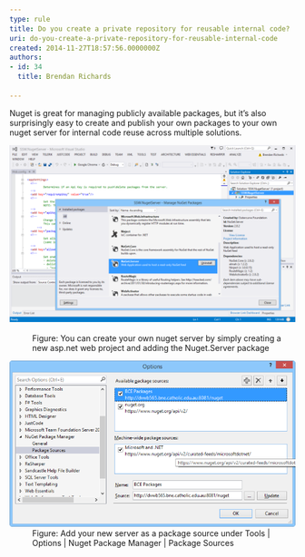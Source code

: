 ```yaml
---
type: rule
title: Do you create a private repository for reusable internal code?
uri: do-you-create-a-private-repository-for-reusable-internal-code
created: 2014-11-27T18:57:56.0000000Z
authors:
- id: 34
  title: Brendan Richards

---
```




<span class='intro'> <p>Nuget is great for managing publicly available packages, but it’s also surprisingly easy to create and publish your own packages to your own nuget server for internal code reuse across multiple solutions.</p> </span>

<dl class="image"><dt> 
      <img src="./private-nuget-1.png" alt="private-nuget-1.png" style="width&#58;600px;" />&#160;</dt><dd>Figure&#58; You can create your own nuget server by simply creating a new asp.net web project and adding the Nuget.Server package</dd></dl><dl class="image"><dt> 
      <img src="./private-nuget-2.png" alt="private-nuget-2.png" style="width&#58;600px;" />
   </dt><dd>Figure&#58; Add your new server as a package source under Tools | Options | Nuget Package Manager | Package Sources</dd></dl>


